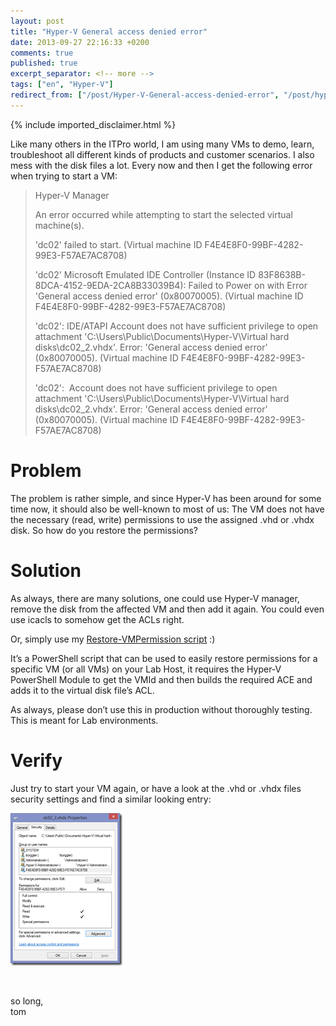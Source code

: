 ```yaml
---
layout: post
title: "Hyper-V General access denied error"
date: 2013-09-27 22:16:33 +0200
comments: true
published: true
excerpt_separator: <!-- more -->
tags: ["en", "Hyper-V"]
redirect_from: ["/post/Hyper-V-General-access-denied-error", "/post/hyper-v-general-access-denied-error"]
---
```

<!-- more -->
{% include imported_disclaimer.html %}
<p>Like many others in the ITPro world, I am using many VMs to demo, learn, troubleshoot all different kinds of products and customer scenarios. I also mess with the disk files a lot. Every now and then I get the following error when trying to start a VM:</p>  <blockquote>   <p>Hyper-V Manager </p>    <p>An error occurred while attempting to start the selected virtual machine(s). </p>    <p>'dc02' failed to start. (Virtual machine ID F4E4E8F0-99BF-4282-99E3-F57AE7AC8708) </p>    <p>'dc02' Microsoft Emulated IDE Controller (Instance ID 83F8638B-8DCA-4152-9EDA-2CA8B33039B4): Failed to Power on with Error 'General access denied error' (0x80070005). (Virtual machine ID F4E4E8F0-99BF-4282-99E3-F57AE7AC8708) </p>    <p>'dc02': IDE/ATAPI Account does not have sufficient privilege to open attachment 'C:\Users\Public\Documents\Hyper-V\Virtual hard disks\dc02_2.vhdx'. Error: 'General access denied error' (0x80070005). (Virtual machine ID F4E4E8F0-99BF-4282-99E3-F57AE7AC8708) </p>    <p>'dc02':&#160; Account does not have sufficient privilege to open attachment 'C:\Users\Public\Documents\Hyper-V\Virtual hard disks\dc02_2.vhdx'. Error: 'General access denied error' (0x80070005). (Virtual machine ID F4E4E8F0-99BF-4282-99E3-F57AE7AC8708) </p> </blockquote>  <h1>Problem</h1>  <p>The problem is rather simple, and since Hyper-V has been around for some time now, it should also be well-known to most of us: The VM does not have the necessary (read, write) permissions to use the assigned .vhd or .vhdx disk. So how do you restore the permissions?</p>  <h1>Solution</h1>  <p>As always, there are many solutions, one could use Hyper-V manager, remove the disk from the affected VM and then add it again. You could even use icacls to somehow get the ACLs right.</p>  <p>Or, simply use my <a href="/page/PS-Restore-VMPermissionps1.aspx" target="_blank">Restore-VMPermission script</a> :)</p>  <p>It’s a PowerShell script that can be used to easily restore permissions for a specific VM (or all VMs) on your Lab Host, it requires the Hyper-V PowerShell Module to get the VMId and then builds the required ACE and adds it to the virtual disk file’s ACL.</p>  <p>As always, please don’t use this in production without thoroughly testing. This is meant for Lab environments.</p>  <h1>Verify</h1>  <p>Just try to start your VM again, or have a look at the .vhd or .vhdx files security settings and find a similar looking entry:</p>  <p><a href="/assets/image_574.png"><img title="image" style="border-top: 0px; border-right: 0px; border-bottom: 0px; border-left: 0px; display: inline" border="0" alt="image" src="/assets/image_thumb_572.png" width="179" height="244" /></a> </p>  <p>&#160;</p>  <p>so long,    <br />tom </p>

